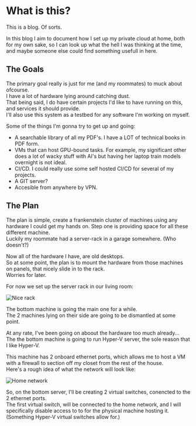 # What is this?

This is a blog. Of sorts.  

In this blog I aim to document how I set up my private cloud at home,
both for my own sake, so I can look up what the hell I was thinking at the time,
and maybe someone else could find something usefull in here.  

## The Goals

The primary goal really is just for me (and my roommates) to muck about ofcourse.  
I have a lot of hardware lying around catching dust.  
That being said, I do have certain projects I'd like to have running on this, and services it should provide.  
I'll also use this system as a testbed for any software I'm working on myself.  

Some of the things I'm gonna try to get up and going:

- A searchable library of all my PDF's. I have a LOT of technical books in PDF form.  
- VMs that can host GPU-bound tasks. For example, my significant other does a lot of wacky stuff with AI's
but having her laptop train models overnight is not ideal.  
- CI/CD. I could really use some self hosted CI/CD for several of my projects.  
- A GIT server?  
- Accesible from anywhere by VPN.  

## The Plan

The plan is simple, create a frankenstein cluster of machines using any hardware I could get my hands on.
Step one is providing space for all these different machine.  
Luckily my roommate had a server-rack in a garage somewhere. (Who doesn't?)  

Now all of the hardware I have, are old desktops.  
So at some point, the plan is to mount the hardware from those machines on panels,
that nicely slide in to the rack.  
Worries for later.  

For now we set up the server rack in our living room:

<div class="contentimg">
	<img src="/static/images/server_rack.jpg" alt="Nice rack">
</div>

The bottom machine is going the main one for a while.  
The 2 machines lying on their side are going to be dismantled at some point.  

At any rate, I've been going on aboout the hardware too much already...  
The the bottom machine is going to run Hyper-V server, the sole reason that I like Hyper-V.  

This machine has 2 onboard ethernet ports, which allows me to host a VM with a firewall to section off my closet from the rest of the house.  
Here's a rough idea of what the network will look like:

<div class="contentimg">
	<img src="/static/images/home_net.png" alt="Home network">
</div>

So, on the bottom server, I'll be creating 2 virtual switches, conencted to the 2 ethernet ports.  
The first virtual switch, will be connected to the home network, and I will specifically disable access to to for the physical machine hosting it.
(Something Hyper-V virtual switches allow for.)  
